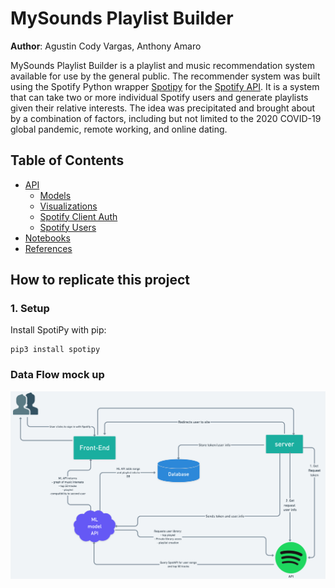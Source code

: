 # MySounds Playlist Builder

**Author**: Agustin Cody Vargas, Anthony Amaro

MySounds Playlist Builder is a playlist and music recommendation system available for use by the general public.  The recommender system was built using the Spotify Python wrapper [Spotipy](https://spotipy.readthedocs.io/en/2.16.1/#) for the [Spotify API](https://developer.spotify.com/documentation/web-api/).  It is a system that can take two or more individual Spotify users and generate playlists given their relative interests.  The idea was precipitated and brought about by a combination of factors, including but not limited to the 2020 COVID-19 global pandemic, remote working, and online dating.

## Table of Contents

- [API](https://github.com/spotify-song/DS/tree/master/api)
  - [Models](https://github.com/spotify-song/DS/tree/master/api/models)
  - [Visualizations](https://github.com/spotify-song/DS/tree/master/api/visualization)
  - [Spotify Client Auth](https://github.com/spotify-song/DS/blob/master/api/spotify_client_auth.py)
  - [Spotify Users](https://github.com/spotify-song/DS/blob/master/api/spotify_users.py)
- [Notebooks](https://github.com/spotify-song/DS/tree/master/notebooks)
- [References](https://github.com/spotify-song/DS/tree/master/references)

## How to replicate this project

### 1. Setup

Install SpotiPy with pip:

```shell
pip3 install spotipy
```


### Data Flow mock up

![](https://github.com/spotify-song/DS/blob/master/references/Data_Flow_illu.png?raw=true)
